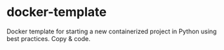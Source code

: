 # docker-template
Docker template for starting a new containerized project in Python using best practices. Copy &amp; code.
